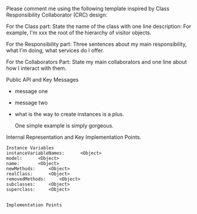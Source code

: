 Please comment me using the following template inspired by Class Responsibility Collaborator (CRC) design:For the Class part:  State the name of the class with one line description: For example, I'm xxx the root of the hierarchy of visitor objects.For the Responsibility part: Three sentences about my main responsibility, what I'm doing, what services do I offer.For the Collaborators Part: State my main collaborators and one line about how I interact with them. Public API and Key Messages- message one   - message two - what is the way to create instances is a plus.   One simple example is simply gorgeous. Internal Representation and Key Implementation Points.    Instance Variables	instanceVariableNames:		<Object>	model:		<Object>	name:		<Object>	newMethods:		<Object>	realClass:		<Object>	removedMethods:		<Object>	subclasses:		<Object>	superclass:		<Object>    Implementation Points